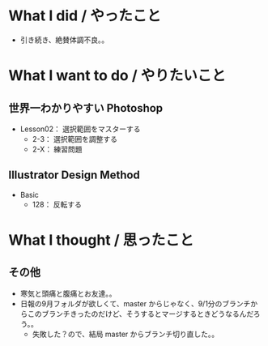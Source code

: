 # What I did / やったこと
- 引き続き、絶賛体調不良。。

# What I want to do / やりたいこと
## 世界一わかりやすい Photoshop
- Lesson02： 選択範囲をマスターする
    - 2-3： 選択範囲を調整する
    - 2-X： 練習問題

## Illustrator Design Method
- Basic
    - 128： 反転する

# What I thought / 思ったこと
## その他
- 寒気と頭痛と腹痛とお友達。。
- 日報の9月フォルダが欲しくて、master からじゃなく、9/1分のブランチからこのブランチきったのだけど、そうするとマージするときどうなるんだろう。。
    - 失敗した？ので、結局 master からブランチ切り直した。。
